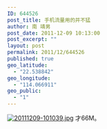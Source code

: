 ```yaml
---
ID: 644526
post_title: 手机流量用的并不猛
author: 南 靖男
post_date: 2011-12-09 10:13:00
post_excerpt: ""
layout: post
permalink: 2011/12/644526
published: true
geo_latitude:
  - "22.538842"
geo_longitude:
  - "114.066911"
geo_public:
  - "1"
---
```

<a href="https://larryli.cn/wp-content/uploads/2011/12/20111209-101039.jpg"><img src="https://larryli.cn/wp-content/uploads/2011/12/20111209-101039.jpg" alt="20111209-101039.jpg" class="alignnone size-full" /></a>
才66M。